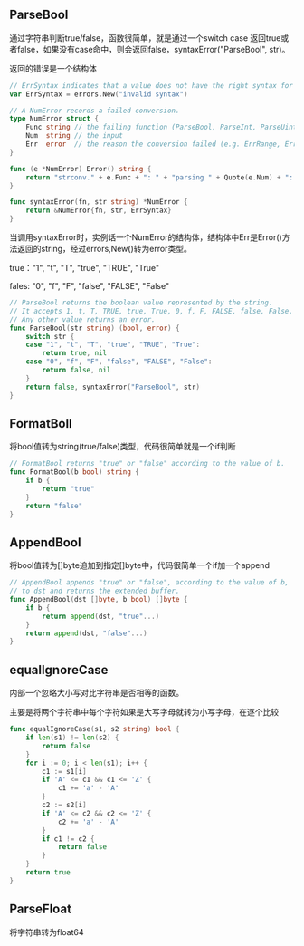## ParseBool

通过字符串判断true/false，函数很简单，就是通过一个switch case 返回true或者false，如果没有case命中，则会返回false，syntaxError("ParseBool", str)。

返回的错误是一个结构体

```go
// ErrSyntax indicates that a value does not have the right syntax for the target type.
var ErrSyntax = errors.New("invalid syntax")

// A NumError records a failed conversion.
type NumError struct {
    Func string // the failing function (ParseBool, ParseInt, ParseUint, ParseFloat)
    Num  string // the input
    Err  error  // the reason the conversion failed (e.g. ErrRange, ErrSyntax, etc.)
}

func (e *NumError) Error() string {
    return "strconv." + e.Func + ": " + "parsing " + Quote(e.Num) + ": " + e.Err.Error()
}

func syntaxError(fn, str string) *NumError {
    return &NumError{fn, str, ErrSyntax}
}
```

当调用syntaxError时，实例话一个NumError的结构体，结构体中Err是Error()方法返回的string，经过errors,New()转为error类型。



true："1", "t", "T", "true", "TRUE", "True"

fales: "0", "f", "F", "false", "FALSE", "False"

```go
// ParseBool returns the boolean value represented by the string.
// It accepts 1, t, T, TRUE, true, True, 0, f, F, FALSE, false, False.
// Any other value returns an error.
func ParseBool(str string) (bool, error) {
    switch str {
    case "1", "t", "T", "true", "TRUE", "True":
        return true, nil
    case "0", "f", "F", "false", "FALSE", "False":
        return false, nil
    }
    return false, syntaxError("ParseBool", str)
}
```



## FormatBoll

将bool值转为string(true/false)类型，代码很简单就是一个if判断

```go
// FormatBool returns "true" or "false" according to the value of b.
func FormatBool(b bool) string {
    if b {
        return "true"
    }
    return "false"
}
```



## AppendBool

将bool值转为[]byte追加到指定[]byte中，代码很简单一个if加一个append

```go
// AppendBool appends "true" or "false", according to the value of b,
// to dst and returns the extended buffer.
func AppendBool(dst []byte, b bool) []byte {
    if b {
        return append(dst, "true"...)
    }
    return append(dst, "false"...)
}
```



## equalIgnoreCase

内部一个忽略大小写对比字符串是否相等的函数。

主要是将两个字符串中每个字符如果是大写字母就转为小写字母，在逐个比较

```go
func equalIgnoreCase(s1, s2 string) bool {
    if len(s1) != len(s2) {
        return false
    }
    for i := 0; i < len(s1); i++ {
        c1 := s1[i]
        if 'A' <= c1 && c1 <= 'Z' {
            c1 += 'a' - 'A'
        }
        c2 := s2[i]
        if 'A' <= c2 && c2 <= 'Z' {
            c2 += 'a' - 'A'
        }
        if c1 != c2 {
            return false
        }
    }
    return true
}
```

## ParseFloat

将字符串转为float64


